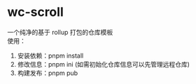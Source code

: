 # wc-scroll
一个纯净的基于 rollup 打包的仓库模板<br/>
使用：

1. 安装依赖：pnpm install
3. 修改信息：pnpm ini (如需初始化仓库信息可以先管理远程仓库)
3. 构建发布：pnpm pub